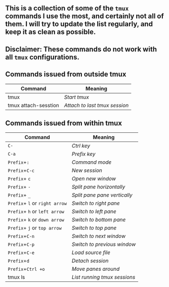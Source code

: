 ## This is a collection of some of the `tmux` commands I use the most, and certainly not all of them. I will try to update the list regularly, and keep it as clean as possible.
## Disclaimer: These commands do not work with all `tmux` configurations.

## Commands issued from outside tmux

|Command	| Meaning	|
|-----------|-----------|
|tmux	| _Start tmux_	|
|tmux attach-sesstion | _Attach to last tmux session_|

## Commands issued from within tmux
|Command						| Meaning								|
|-------------------------------|---------------------------------------|
|`C-`							| _Ctrl	key_ 							|
|`C-a`		    				| _Prefix key_ 							|
|`Prefix`+`:`					| _Command mode_						|
|`Prefix`+`C-c`					| _New session_							|
|`Prefix`+ `c`					|_Open new window_ 						|
|`Prefix`+ `-`  				|_Split pane horizontally_  			|
|`Prefix`+ `_`					|_Split pane pane vertically_			|
|`Prefix`+ `l`  or `right arrow`|_Switch to right pane_					|
|`Prefix`+ `h`  or `left arrow` |_Switch to left pane_					|
|`Prefix`+ `k`  or `down arrow`	|_Switch to bottom pane_				|
|`Prefix`+ `j`  or `top arrow`	|_Switch to top pane_					|
|`Prefix`+`C-n`					|_Switch to next window_		 		|
|`Prefix`+`C-p`					|_Switch to previous window_		 	|
|`Prefix`+`C-e`					|_Load source file_ 					|
|`Prefix`+`d`					|_Detach session_						|
|`Prefix`+`Ctrl +o`				|_Move panes around_					|
|tmux ls 						|_List running tmux sessions_ 			|
